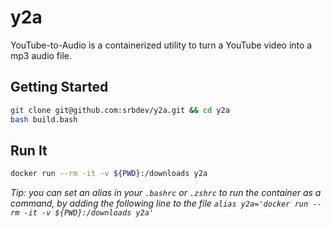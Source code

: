 # y2a

YouTube-to-Audio is a containerized utility to turn a YouTube video into a mp3 audio file.

## Getting Started

```bash
git clone git@github.com:srbdev/y2a.git && cd y2a
bash build.bash
```

## Run It

```bash
docker run --rm -it -v ${PWD}:/downloads y2a
```

_Tip: you can set an alias in your `.bashrc` or `.zshrc` to run the container as a command, by adding the following line to the file `alias y2a='docker run --rm -it -v ${PWD}:/downloads y2a'`_
